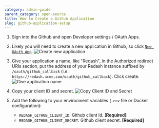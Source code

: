 ```yaml
---
category: admin-guide
parent_category: open-source
title: How to Create a Github Application
slug: github-application-setup
---
```


1. Sign into the Github and open Developer settings / OAuth Apps.
2. Likely you will need to create a new application in Github, so click [`New OAuth App`](https://github.com/settings/applications/new).
   ![Create new application](/assets/images/docs/github_oauth_1.png)
3. Give your application a name, like "Redash",
   In the Authorized redirect URIs section, put the address of your Redash instance suffixed by `/oauth/github_callback` (i.e. `https://redash.acme.com/oauth/github_callback`).
   Click create.
   ![Give application name](/assets/images/docs/github_oauth_2.png)

4. Copy your client ID and secret.
   ![Copy Client ID and Secret](/assets/images/docs/github_oauth_3.png)

5. Add the following to your environment variables (`.env` file or Docker
configuration):

    - `REDASH_GITHUB_CLIENT_ID`: Github client Id. **[Required]**
    - `REDASH_GITHUB_CLIENT_SECRET`: Github client secret. **[Required]**
